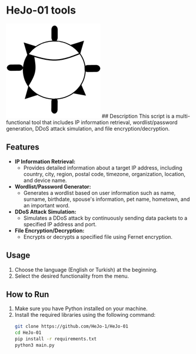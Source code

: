 # HeJo-01 tools
<img src="https://github.com/HeJo-1/HeJo-1/blob/main/HeJo-01.png" alt="HeJo-01" width="256" height="256">
## Description
This script is a multi-functional tool that includes IP information retrieval, wordlist/password generation, DDoS attack simulation, and file encryption/decryption.

## Features
- **IP Information Retrieval:**
  - Provides detailed information about a target IP address, including country, city, region, postal code, timezone, organization, location, and device name.
- **Wordlist/Password Generator:**
  - Generates a wordlist based on user information such as name, surname, birthdate, spouse's information, pet name, hometown, and an important word.
- **DDoS Attack Simulation:**
  - Simulates a DDoS attack by continuously sending data packets to a specified IP address and port.
- **File Encryption/Decryption:**
  - Encrypts or decrypts a specified file using Fernet encryption.

## Usage
1. Choose the language (English or Turkish) at the beginning.
2. Select the desired functionality from the menu.

## How to Run
1. Make sure you have Python installed on your machine.
2. Install the required libraries using the following command:
   ```bash
   git clone https://github.com/HeJo-1/HeJo-01
   cd HeJo-01
   pip install -r requirements.txt
   python3 main.py
